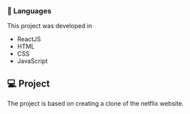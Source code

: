 ### 🚀 Languages
This project was developed in
  - ReactJS
  - HTML
  - CSS
  - JavaScript


## 💻 Project
The project is based on creating a clone of the netflix website.

